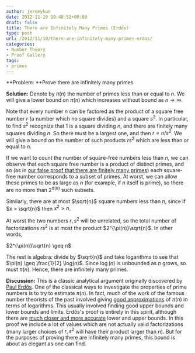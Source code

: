 ```yaml
---
author: jeremykun
date: 2012-11-10 19:48:52+00:00
draft: false
title: There are Infinitely Many Primes (Erdős)
type: post
url: /2012/11/10/there-are-infinitely-many-primes-erdos/
categories:
- Number Theory
- Proof Gallery
tags:
- primes
---
```


**Problem: **Prove there are infinitely many primes

**Solution:** Denote by $\pi(n)$ the number of primes less than or equal to $n$. We will give a lower bound on $\pi(n)$ which increases without bound as $n \to \infty$.

Note that every number $n$ can be factored as the product of a square free number $r$ (a number which no square divides) and a square $s^2$. In particular, to find $s^2$ recognize that 1 is a square dividing $n$, and there are finitely many squares dividing $n$. So there must be a largest one, and then $r = n/s^2$. We will give a bound on the number of such products $rs^2$ which are less than or equal to $n$.

If we want to count the number of square-free numbers less than $n$, we can observe that each square free number is a product of distinct primes, and so (as in [our false proof that there are finitely many primes](http://jeremykun.wordpress.com/2011/07/05/there-are-finitely-many-primes/)) each square-free number corresponds to a subset of primes. At worst, we can allow these primes to be as large as $n$ (for example, if $n$ itself is prime), so there are no more than $2^{\pi(n)}$ such subsets.

Similarly, there are at most $\sqrt{n}$ square numbers less than $n$, since if $x > \sqrt{n}$ then $x^2 > n$.

At worst the two numbers $r, s^2$ will be unrelated, so the total number of factorizations $rs^2$ is at most the product $2^{\pi(n)}\sqrt{n}$. In other words,

$2^{\pi(n)}\sqrt{n} \geq n$

The rest is algebra: divide by $\sqrt{n}$ and take logarithms to see that $\pi(n) \geq \frac{1}{2} \log(n)$. Since $\log(n)$ is unbounded as $n$ grows, so must $\pi(n)$. Hence, there are infinitely many primes.

**Discussion:** This is a classic analytical argument originally discovered by
[Paul Erdős](http://en.wikipedia.org/wiki/Paul_Erd%C5%91s). One of the
classical ways to investigate the properties of prime numbers is to try to
estimate $\pi(n)$. In fact, much of the work of the famous number theorists of
the past involved giving [good
approximations](http://en.wikipedia.org/wiki/Prime_number_theorem) of $\pi(n)$
in terms of logarithms. This usually involved finding good upper bounds and
lower bounds and limits. Erdős's proof is entirely in this spirit, although
there are [much closer and more
accurate](http://en.wikipedia.org/wiki/Prime_number_theorem#Bounds_on_the_prime-counting_function)
lower and upper bounds. In this proof we include a lot of values which are not
actually valid factorizations (many larger choices of $r, s^2$ will have their
product larger than $n$). But for the purposes of proving there are infinitely
many primes, this bound is about as elegant as one can find.
